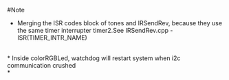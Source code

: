 #Note
* Merging the ISR codes block of tones and IRSendRev, because they use the same timer interrupter timer2.See IRSendRev.cpp - ISR(TIMER_INTR_NAME)
<br>
* Inside colorRGBLed, watchdog will restart system when i2c communication crushed <br>
* 

